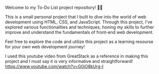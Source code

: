 Welcome to my To-Do List project repository! 📝✅

This is a small personal project that I built to dive into the world of web development using HTML, CSS, and JavaScript. Through this project, I've explored various functionalities and techniques, honing my skills to further improve and understand the fundamentals of front-end web development.

Feel free to explore the code and utilize this project as a learning resourse for your own web development journey!

I used this youtube video from GreatStack as a reference in making this project and I must say it is very informative and straightforward! https://www.youtube.com/watch?v=G0jO8kUrg-I
